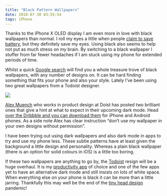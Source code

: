 ```yaml
---
title: "Black Pattern Wallpapers"
date: 2018-07-30 03:55:54
tags: iPhone
---
```

Thanks to the iPhone X OLED display I am even more in love with black wallpapers than normal. I roll my eyes a little when people [claim to save battery](https://www.howtogeek.com/131823/htg-explains-does-black-wallpaper-save-battery-on-your-mobile-devices/), but they definitely save my eyes. Using black also seems to help not put as much stress on my brain. By switching to a black wallpaper I stuffer from far fewer headaches if I am stuck using my phone for extended periods of time.

Whilst a quick [Google search](https://www.google.co.uk/search?q=black+walpapers&ie=UTF-8&oe=UTF-8&hl=en-gb&client=safari#imgrc=mwc3oPlRTvUaAM:) will find you a whole treasure trove of black wallpapers, with any number of designs on. It can be hard finding something that fits your phone and also your style. Lately I’ve been using two great wallpapers from a Todoist designer.

![](https://gr36.com/img/3A1430D9-25CD-4F9E-B618-4592D1F1B7B4.png)

[Alex Muench](https://mobile.twitter.com/alexmuench) who works in product design at Doist has posted two brilliant ones that give a hint at what to expect in their upcoming dark mode. Head [over the Dribbble and you can download them](https://dribbble.com/shots/4869620-Dark-Patterns-Wallpaper?utm_source=Twitter_Shot&utm_campaign=alexmuench&utm_content=Dark%20Patterns%20Wallpaper) for iPhone and Android phones. As a side note Alex has clear instruction “don’t use my wallpaper in your own designs without permission”.

I have been trying out using dark wallpapers and also dark mode in apps to try and use my phone less. These subtle patterns have at least given the background a little design and personality. Whereas a plain black wallpaper (there is an option for solid colours in iOS) is a little too boring.

If these two wallpapers are anything to go by, the [Todoist](https://gr36.com/2017-01-14-todoist-review/) resign will be a huge overhaul. It is my [productivity app](https://gr36.com/category/reviews/appreview/) of choice and one of the few apps yet to have an alternative dark mode and still insists on lots of white space. When everything else on your phone is black it can be more than a little jarring. Thankfully this may well be the end of the [tiny head design](https://www.relay.fm/connected/179) pandemic!
